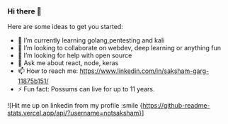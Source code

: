 ### Hi there 👋

Here are some ideas to get you started:

- 🌱 I’m currently learning golang,pentesting and kali
- 👯 I’m looking to collaborate on webdev, deep learning or anything fun
- 🤔 I’m looking for help with open source 
- 💬 Ask me about react, node, keras
- 📫 How to reach me: https://www.linkedin.com/in/saksham-garg-11875b151/
- ⚡ Fun fact: Possums can live for up to 11 years.


![Hit me up on linkedin from my profile :smile {https://github-readme-stats.vercel.app/api/?username=notsaksham}]

